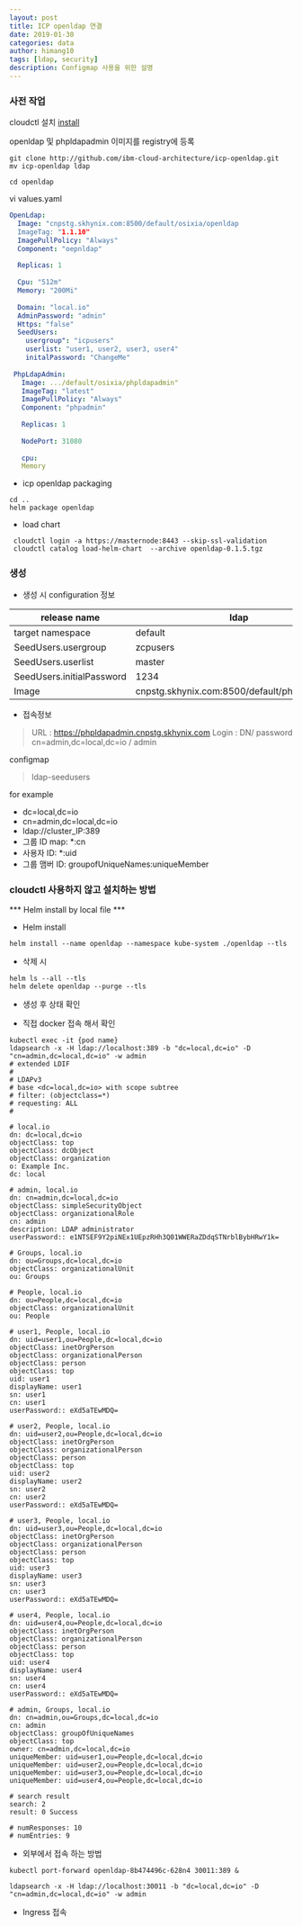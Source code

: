 ```yaml
---
layout: post
title: ICP openldap 연결
date: 2019-01-30
categories: data
author: himang10
tags: [ldap, security]
description: Configmap 사용을 위한 설명
---
```


### 사전 작업
cloudctl 설치 [install](https://www.ibm.com/support/knowledgecenter/ko/SSBS6K_3.1.0/manage_cluster/install_cli.html)

openldap 및 phpldapadmin 이미지를 registry에 등록

```
git clone http://github.com/ibm-cloud-architecture/icp-openldap.git
mv icp-openldap ldap

cd openldap
```

vi values.yaml

```yaml
OpenLdap:
  Image: "cnpstg.skhynix.com:8500/default/osixia/openldap
  ImageTag: "1.1.10"
  ImagePullPolicy: "Always"
  Component: "oepnldap"
  
  Replicas: 1
  
  Cpu: "512m"
  Memory: "200Mi"
  
  Domain: "local.io"
  AdminPassword: "admin"
  Https: "false"
  SeedUsers:
    usergroup": "icpusers"
    userlist: "user1, user2, user3, user4"
    initalPassword: "ChangeMe"
    
 PhpLdapAdmin:
   Image: .../default/osixia/phpldapadmin"
   ImageTag: "latest"
   ImagePullPolicy: "Always"
   Component: "phpadmin"
   
   Replicas: 1
   
   NodePort: 31080
   
   cpu:
   Memory
 ```
 
 * icp openldap packaging
 
 ```
 cd ..
 helm package openldap
 ````

* load chart

```
 cloudctl login -a https://masternode:8443 --skip-ssl-validation
 cloudctl catalog load-helm-chart  --archive openldap-0.1.5.tgz
```

### 생성

* 생성 시 configuration 정보

release name                 | ldap
---------------------------- | ---------------------------------------------
target namespace             | default
SeedUsers.usergroup          | zcpusers
SeedUsers.userlist           | master
SeedUsers.initialPassword    | 1234
Image                        | cnpstg.skhynix.com:8500/default/phpldapadmin

* 접속정보
> URL   : https://phpldapadmin.cnpstg.skhynix.com
> Login : DN/ password cn=admin,dc=local,dc=io / admin

configmap
> ldap-seedusers

for example
- dc=local,dc=io
- cn=admin,dc=local,dc=io
- ldap://cluster_IP:389
- 그룹 ID map: *:cn
- 사용자 ID: *:uid
- 그룹 맴버 ID: groupofUniqueNames:uniqueMember

### cloudctl 사용하지 않고 설치하는 방법

*** Helm install by local file ***

* Helm install
```
helm install --name openldap --namespace kube-system ./openldap --tls
```

* 삭제 시
```
helm ls --all --tls
helm delete openldap --purge --tls
```

* 생성 후 상태 확인
- 직접 docker 접속 해서 확인
```
kubectl exec -it {pod name} 
ldapsearch -x -H ldap://localhost:389 -b "dc=local,dc=io" -D "cn=admin,dc=local,dc=io" -w admin
# extended LDIF
#
# LDAPv3
# base <dc=local,dc=io> with scope subtree
# filter: (objectclass=*)
# requesting: ALL
#

# local.io
dn: dc=local,dc=io
objectClass: top
objectClass: dcObject
objectClass: organization
o: Example Inc.
dc: local

# admin, local.io
dn: cn=admin,dc=local,dc=io
objectClass: simpleSecurityObject
objectClass: organizationalRole
cn: admin
description: LDAP administrator
userPassword:: e1NTSEF9Y2piNEx1UEpzRHh3Q01WWERaZDdqSTNrblBybHRwY1k=

# Groups, local.io
dn: ou=Groups,dc=local,dc=io
objectClass: organizationalUnit
ou: Groups

# People, local.io
dn: ou=People,dc=local,dc=io
objectClass: organizationalUnit
ou: People

# user1, People, local.io
dn: uid=user1,ou=People,dc=local,dc=io
objectClass: inetOrgPerson
objectClass: organizationalPerson
objectClass: person
objectClass: top
uid: user1
displayName: user1
sn: user1
cn: user1
userPassword:: eXd5aTEwMDQ=

# user2, People, local.io
dn: uid=user2,ou=People,dc=local,dc=io
objectClass: inetOrgPerson
objectClass: organizationalPerson
objectClass: person
objectClass: top
uid: user2
displayName: user2
sn: user2
cn: user2
userPassword:: eXd5aTEwMDQ=

# user3, People, local.io
dn: uid=user3,ou=People,dc=local,dc=io
objectClass: inetOrgPerson
objectClass: organizationalPerson
objectClass: person
objectClass: top
uid: user3
displayName: user3
sn: user3
cn: user3
userPassword:: eXd5aTEwMDQ=

# user4, People, local.io
dn: uid=user4,ou=People,dc=local,dc=io
objectClass: inetOrgPerson
objectClass: organizationalPerson
objectClass: person
objectClass: top
uid: user4
displayName: user4
sn: user4
cn: user4
userPassword:: eXd5aTEwMDQ=

# admin, Groups, local.io
dn: cn=admin,ou=Groups,dc=local,dc=io
cn: admin
objectClass: groupOfUniqueNames
objectClass: top
owner: cn=admin,dc=local,dc=io
uniqueMember: uid=user1,ou=People,dc=local,dc=io
uniqueMember: uid=user2,ou=People,dc=local,dc=io
uniqueMember: uid=user3,ou=People,dc=local,dc=io
uniqueMember: uid=user4,ou=People,dc=local,dc=io

# search result
search: 2
result: 0 Success

# numResponses: 10
# numEntries: 9
```
- 외부에서 접속 하는 방법
```
kubectl port-forward openldap-8b474496c-628n4 30011:389 &

ldapsearch -x -H ldap://localhost:30011 -b "dc=local,dc=io" -D "cn=admin,dc=local,dc=io" -w admin
```

- Ingress 접속


